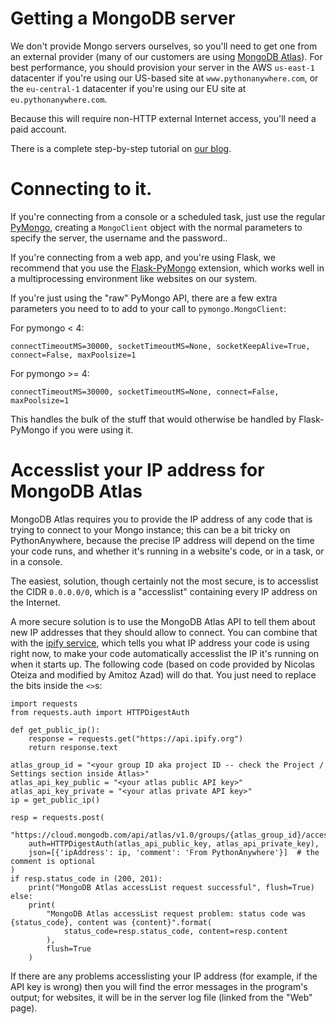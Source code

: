 <!--
.. title: Using MongoDB on PythonAnywhere
.. slug: MongoDB
.. date: 2018-04-06 18:35:28 UTC+01:00
.. tags:
.. category:
.. link:
.. description:
.. type: text
-->


# Getting a MongoDB server

We don't provide Mongo servers ourselves, so you'll need to get one from an
external provider (many of our customers are using [MongoDB Atlas](https://www.mongodb.com/cloud/atlas)).
For best performance, you should provision your server in the AWS `us-east-1`
datacenter if you're using our US-based site at `www.pythonanywhere.com`, or the
`eu-central-1` datacenter if you're using our EU site at `eu.pythonanywhere.com`.

Because this will require non-HTTP external Internet access,
you'll need a paid account.

There is a complete step-by-step tutorial on [our blog](https://blog.pythonanywhere.com/178/).


# Connecting to it.

If you're connecting from a console or a scheduled task, just use the regular
[PyMongo](https://pymongo.readthedocs.io/), creating a `MongoClient`
object with the normal parameters
to specify the server, the username and the password..

If you're connecting from a web app, and you're using Flask, we recommend that
you use the [Flask-PyMongo](https://flask-pymongo.readthedocs.io/en/latest/)
extension, which works well in a multiprocessing environment like websites
on our system.

If you're just using the "raw" PyMongo API, there are a few extra parameters
you need to to add to your call to
`pymongo.MongoClient`:


For pymongo < 4:

    connectTimeoutMS=30000, socketTimeoutMS=None, socketKeepAlive=True, connect=False, maxPoolsize=1


For pymongo >= 4:

    connectTimeoutMS=30000, socketTimeoutMS=None, connect=False, maxPoolsize=1

This handles the bulk of the stuff that would otherwise be handled by Flask-PyMongo
if you were using it.


# Accesslist your IP address for MongoDB Atlas

MongoDB Atlas requires you to provide the IP address of any code that is trying
to connect to your Mongo instance; this can be a bit tricky on PythonAnywhere,
because the precise IP address will depend on the time your code runs, and
whether it's running in a website's code, or in a task, or in a console.

The easiest, solution, though certainly not the most secure, is to accesslist the
CIDR `0.0.0.0/0`, which is a "accesslist" containing every IP address on the Internet.

A more secure solution is to use the MongoDB Atlas API to tell them about new IP
addresses that they should allow to connect.  You can combine that with the
[ipify service](https://www.ipify.org/), which tells you what IP address your
code is using right now, to make your code automatically accesslist the IP it's
running on when it starts up.  The following code (based on code provided by
Nicolas Oteiza and modified by Amitoz Azad) will do that. You just need to replace 
the bits inside the `<>`s:


    import requests
    from requests.auth import HTTPDigestAuth

    def get_public_ip():
        response = requests.get("https://api.ipify.org")
        return response.text

    atlas_group_id = "<your group ID aka project ID -- check the Project / Settings section inside Atlas>"
    atlas_api_key_public = "<your atlas public API key>"
    atlas_api_key_private = "<your atlas private API key>"
    ip = get_public_ip()

    resp = requests.post(
        "https://cloud.mongodb.com/api/atlas/v1.0/groups/{atlas_group_id}/accessList".format(atlas_group_id=atlas_group_id),
        auth=HTTPDigestAuth(atlas_api_public_key, atlas_api_private_key),
        json=[{'ipAddress': ip, 'comment': 'From PythonAnywhere'}]  # the comment is optional
    )
    if resp.status_code in (200, 201):
        print("MongoDB Atlas accessList request successful", flush=True)
    else:
        print(
            "MongoDB Atlas accessList request problem: status code was {status_code}, content was {content}".format(
                status_code=resp.status_code, content=resp.content
            ),
            flush=True
        )


If there are any problems accesslisting your IP address (for example, if the
API key is wrong) then you will find the error messages in the program's output;
for websites, it will be in the server log file (linked from the "Web" page).

